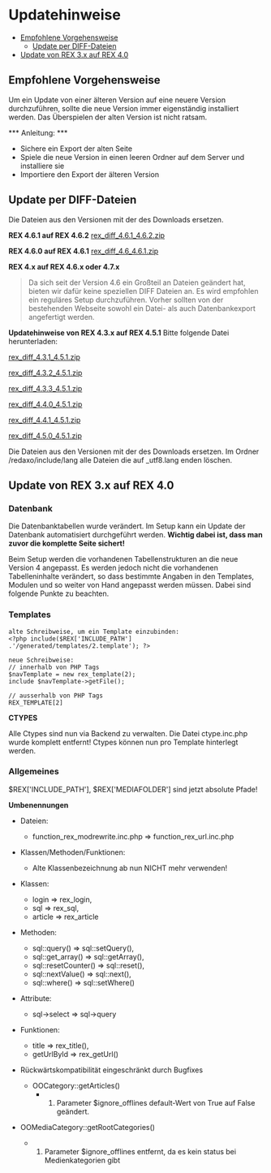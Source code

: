 # Updatehinweise
- [Empfohlene Vorgehensweise](#empfohlen)
	- [Update per DIFF-Dateien](#diff)
- [Update von REX 3.x auf REX 4.0](#3x)

<a name="empfohlen"></a>

## Empfohlene Vorgehensweise 

Um ein Update von einer älteren Version auf eine neuere Version durchzuführen, sollte die neue Version immer eigenständig installiert werden. Das Überspielen der alten Version ist nicht ratsam.

*** Anleitung: ***

- Sichere ein Export der alten Seite
- Spiele die neue Version in einen leeren Ordner auf dem Server und installiere sie
- Importiere den Export der älteren Version

<a name="diff"></a>
## Update per DIFF-Dateien
Die Dateien aus den Versionen mit der des Downloads ersetzen.

**REX 4.6.1 auf REX 4.6.2**
[rex_diff_4.6.1_4.6.2.zip](/media/rex_diff_4.6.1_4.6.2.zip)

**REX 4.6.0 auf REX 4.6.1**
[rex_diff_4.6_4.6.1.zip](/media/rex_diff_4.6_4.6.1.zip)

**REX 4.x auf REX 4.6.x oder 4.7.x**

> Da sich seit der Version 4.6 ein Großteil an Dateien geändert hat, bieten wir dafür keine speziellen DIFF Dateien an.
Es wird empfohlen ein reguläres Setup durchzuführen. Vorher sollten von der bestehenden Webseite sowohl ein Datei- als auch Datenbankexport angefertigt werden.

**Updatehinweise von REX 4.3.x auf REX 4.5.1**
Bitte folgende Datei herunterladen:

[rex_diff_4.3.1_4.5.1.zip](/media/rex_diff_4.3.1_4.5.1.zip)

[rex_diff_4.3.2_4.5.1.zip](/media/rex_diff_4.3.2_4.5.1.zip)

[rex_diff_4.3.3_4.5.1.zip](/media/rex_diff_4.3.3_4.5.1.zip)

[rex_diff_4.4.0_4.5.1.zip](/media/rex_diff_4.4.0_4.5.1.zip)

[rex_diff_4.4.1_4.5.1.zip](/media/rex_diff_4.4.1_4.5.1.zip)

[rex_diff_4.5.0_4.5.1.zip](/media/rex_diff_4.5.0_4.5.1.zip)

Die Dateien aus den Versionen mit der des Downloads ersetzen.
Im Ordner /redaxo/include/lang alle Dateien die auf _utf8.lang enden löschen.

<a name="3x"></a>
## Update von REX 3.x auf REX 4.0

### Datenbank


Die Datenbanktabellen wurde verändert. 
Im Setup kann ein Update der Datenbank automatisiert durchgeführt werden.
**Wichtig dabei ist, dass man zuvor die komplette Seite sichert!**

Beim Setup werden die vorhandenen Tabellenstrukturen an die neue Version 4 angepasst. Es werden jedoch nicht die vorhandenen Tabelleninhalte verändert, so dass bestimmte Angaben in den Templates, Modulen und so weiter von Hand angepasst werden müssen. Dabei sind folgende Punkte zu beachten.

### Templates
	
	alte Schreibweise, um ein Template einzubinden:
	<?php include($REX['INCLUDE_PATH'] .'/generated/templates/2.template'); ?>
	
	neue Schreibweise:
	// innerhalb von PHP Tags
	$navTemplate = new rex_template(2); 
	include $navTemplate->getFile();
	
	// ausserhalb von PHP Tags
	REX_TEMPLATE[2]

**CTYPES**

Alle Ctypes sind nun via Backend zu verwalten. 
Die Datei ctype.inc.php wurde komplett entfernt!
Ctypes können nun pro Template hinterlegt werden.

### Allgemeines

$REX['INCLUDE_PATH'], $REX['MEDIAFOLDER'] sind jetzt absolute Pfade!

**Umbenennungen** 

* Dateien:
	* function_rex_modrewrite.inc.php => function_rex_url.inc.php

* Klassen/Methoden/Funktionen:
	* Alte Klassenbezeichnung ab nun NICHT mehr verwenden!

* Klassen:

	* login => rex_login,
	* sql => rex_sql,
	* article => rex_article

* Methoden:

	* sql::query() => sql::setQuery(),
	* sql::get_array() => sql::getArray(),
	* sql::resetCounter() => sql::reset(),
	* sql::nextValue() => sql::next(),
	* sql::where() => sql::setWhere()

* Attribute:

	* sql->select => sql->query

* Funktionen:

	* title => rex_title(),
	* getUrlById => rex_getUrl()

* Rückwärtskompatibilität eingeschränkt durch Bugfixes

	*  OOCategory::getArticles()
		* 1. Parameter $ignore_offlines default-Wert von True auf False geändert.
* OOMediaCategory::getRootCategories()
	* 1. Parameter $ignore_offlines entfernt, da es kein status bei Medienkategorien gibt

